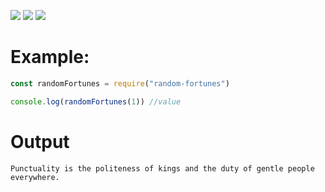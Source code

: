 <p ="center">
   <img src="https://img.shields.io/npm/dt/random-fortunes?style=for-the-badge">
   <img src="https://img.shields.io/npm/v/random-fortunes?style=for-the-badge">
   <a href = "https://discord.gg/7UQaVPBQka" > <img src="https://img.shields.io/badge/Server-Invite-brightgreen" href = "">
   </a>
</p>   

# Example: 
```js
const randomFortunes = require("random-fortunes")

console.log(randomFortunes(1)) //value

```

# Output
```
Punctuality is the politeness of kings and the duty of gentle people everywhere.
```